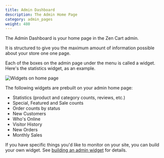```yaml
---
title: Admin Dashboard 
description: The Admin Home Page 
category: admin_pages
weight: 480 
---
```


The Admin Dashboard is your home page in the Zen Cart admin.  

It is structured to give you the maximum amount of information possible about 
your store one one page.  

Each of the boxes on the admin page under the menu is called a widget. 
Here's the statistics widget, as an example. 

<img src="/images/widget.png" alt="Widgets on home page" />

The following widgets are prebuilt on your admin home page: 

- Statistics (product and category counts, reviews, etc.)
- Special, Featured and Sale counts
- Order counts by status
- New Customers
- Who's Online 
- Visitor History 
- New Orders 
- Monthly Sales

If you have specific things you'd like to monitor on your site, you
can build your own widget.  See [building an admin widget](/dev/code/widget/) for details. 

